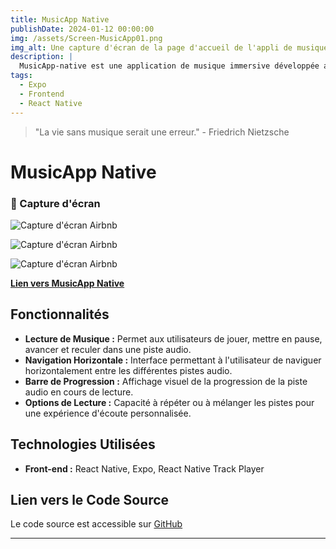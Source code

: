 ```yaml
---
title: MusicApp Native
publishDate: 2024-01-12 00:00:00
img: /assets/Screen-MusicApp01.png
img_alt: Une capture d'écran de la page d'accueil de l'appli de musique'.
description: |
  MusicApp-native est une application de musique immersive développée avec React Native. Inspirée des meilleures fonctionnalités des plateformes musicales populaires, cette application permet aux utilisateurs de parcourir une bibliothèque de chansons. Grâce à l'intégration de React Native Track Player, les utilisateurs peuvent profiter d'une lecture fluide et d'un contrôle total sur leur expérience musicale. L'interface utilisateur élégante, associée à des fonctionnalités telles que le glissement horizontal entre les chansons et la visualisation dynamique des pochettes d'album, crée une atmosphère immersive pour les passionnés de musique. Découvrez une nouvelle façon d'apprécier la musique avec MusicApp-native, où l'harmonie entre le design réactif et les fonctionnalités avancées offre une expérience d'écoute exceptionnelle.
tags:
  - Expo
  - Frontend
  - React Native
---
```


> "La vie sans musique serait une erreur." - Friedrich Nietzsche

# MusicApp Native

### 📸 Capture d'écran

![Capture d'écran Airbnb](/assets/Screen-MusicApp01.png)

![Capture d'écran Airbnb](/assets/Screen-MusicApp02.png)

![Capture d'écran Airbnb](/assets/Enregistrement-ecran.gif)

[**Lien vers MusicApp Native**](https://github.com/J-De-Laclos/R-native-audio-appli-v2)

## Fonctionnalités

- **Lecture de Musique :** Permet aux utilisateurs de jouer, mettre en pause, avancer et reculer dans une piste audio.
- **Navigation Horizontale :** Interface permettant à l'utilisateur de naviguer horizontalement entre les différentes pistes audio.
- **Barre de Progression :** Affichage visuel de la progression de la piste audio en cours de lecture.
- **Options de Lecture :** Capacité à répéter ou à mélanger les pistes pour une expérience d'écoute personnalisée.

## Technologies Utilisées

- **Front-end :** React Native, Expo, React Native Track Player

## Lien vers le Code Source

Le code source est accessible sur [GitHub](https://github.com/J-De-Laclos/R-native-audio-appli-v2.git)

---
